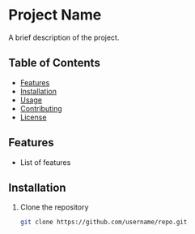 # Project Name

A brief description of the project.

## Table of Contents

- [Features](#features)
- [Installation](#installation)
- [Usage](#usage)
- [Contributing](#contributing)
- [License](#license)

## Features

- List of features

## Installation

1. Clone the repository
   ```sh
   git clone https://github.com/username/repo.git